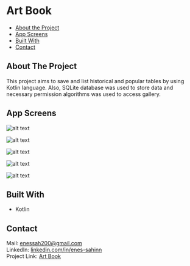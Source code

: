 # Art Book

* [About the Project](#about-the-project)
* [App Screens](#game-screen)
* [Built With](#built-with)
* [Contact](#contact)

## About The Project

This project aims to save and list historical and popular tables by using Kotlin language. Also, SQLite database was used to store data and necessary permission algorithms was used to access gallery.

## App Screens
![alt text](https://github.com/enes-sahinn/Art-Book/blob/master/app_screens/app_screen1.png)

![alt text](https://github.com/enes-sahinn/Art-Book/blob/master/app_screens/app_screen2.png)

![alt text](https://github.com/enes-sahinn/Art-Book/blob/master/app_screens/app_screen3.png)

![alt text](https://github.com/enes-sahinn/Art-Book/blob/master/app_screens/app_screen4.png)

![alt text](https://github.com/enes-sahinn/Art-Book/blob/master/app_screens/app_screen5.png)

## Built With

* Kotlin

## Contact
Mail: enessah200@gmail.com\
LinkedIn: [linkedin.com/in/enes-sahinn](https://www.linkedin.com/in/enes-sahinn/)\
Project Link: [Art Book](https://github.com/enes-sahinn/Art-Book)
